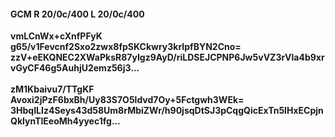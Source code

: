 #### GCM R 20/0c/400 L 20/0c/400
**vmLCnWx+cXnfPFyK**<br/>**g65/v1Fevcnf2Sxo2zwx8fpSKCkwry3krIpfBYN2Cno=**<br/>**zzV+eEKQNEC2XWaPksR87yIgz9AyD/riLDSEJCPNP6Jw5vVZ3rVla4b9xrvGyCF46g5AuhjU2emz56j3...**<br/><br/>
**zM1Kbaivu7/TTgKF**<br/>**Avoxi2jPzF6bxBh/Uy83S7O5ldvd7Oy+5Fctgwh3WEk=**<br/>**3HbqILIz4Seys43d58Um8rMbiZWr/h90jsqDtSJ3pCqgQicExTn5IHxECpjnQkIynTlEeoMh4yyec1fg...**